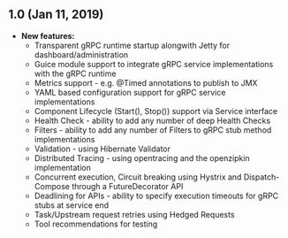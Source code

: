
## 1.0 (Jan 11, 2019)
- **New features:**
  - Transparent gRPC runtime startup alongwith Jetty for dashboard/administration
  - Guice module support to integrate gRPC service implementations with the gRPC runtime
  - Metrics support - e.g. @Timed annotations to publish to JMX
  - YAML based configuration support for gRPC service implementations
  - Component Lifecycle (Start(), Stop()) support via Service interface
  - Health Check - ability to add any number of deep Health Checks
  - Filters - ability to add any number of Filters to gRPC stub method implementations
  - Validation - using Hibernate Validator
  - Distributed Tracing - using opentracing and the openzipkin implementation
  - Concurrent execution, Circuit breaking using Hystrix and Dispatch-Compose through a FutureDecorator API
  - Deadlining for APIs - ability to specify execution timeouts for gRPC stubs at service end
  - Task/Upstream request retries using Hedged Requests 
  - Tool recommendations for testing
  
